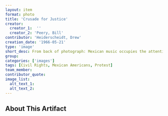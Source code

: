```yaml
---
layout: item
format: photo
title: 'Crusade for Justice'
creator: 
  creator_1:  ''
  creator_2: 'Peery, Bill'
contributor: 'Heiderscheidt, Drew'
creation_date: '1966-05-21'
type: 'image'
short_desc: From back of photograph: Mexican music occupies the attention of Spanish-Americans and others at a political action rally of the "Crusade for Justice" in Civic Center. The rally, headed by Rudolph (Corky) Gonzales, also included voter registration at the Denver Election Commission, a sign-carrying march around City Hall, and a demonstration political caucus at the Denver Labor Center.
group: 
categories: ['images'] 
tags: [Civil Rights, Mexican Americans, Protest]
team_member: 
contributor_quote: 
image_list: 
  alt_text_1: 
  alt_text_2: 
---
```

## About This Artifact

